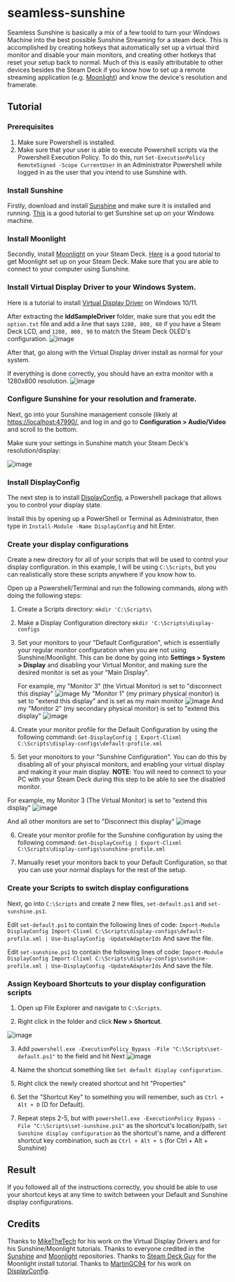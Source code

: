 # seamless-sunshine
Seamless Sunshine is basically a mix of a few toold to turn your Windows Machine into the best possible Sunshine Streaming for a steam deck. This is accomplished by creating hotkeys that automatically set up a virtual third monitor and disable your main monitors, and creating other hotkeys that reset your setup back to normal. Much of this is easily attributable to other devices besides the Steam Deck if you know how to set up a remote streaming application (e.g. [Moonlight](https://github.com/moonlight-stream)) and know the device's resolution and framerate. 

## Tutorial
### Prerequisites
1. Make sure Powershell is installed.
2. Make sure that your user is able to execute Powershell scripts via the Powershell Execution Policy.
   To do this, run `Set-ExecutionPolicy RemoteSigned -Scope CurrentUser` in an Administrator Powershell while logged in as the user that you intend to use Sunshine with.

### Install Sunshine
Firstly, download and install [Sunshine](https://github.com/LizardByte/Sunshine) and make sure it is installed and running. [This](https://www.youtube.com/watch?v=Wb8j8Ojd4YQ) is a good tutorial to get Sunshine set up on your Windows machine.

### Install Moonlight
Secondly, install [Moonlight](https://github.com/moonlight-stream) on your Steam Deck. [Here](https://youtu.be/SewuUleDVug?si=4Pi-u2O48CuU6h6e&t=298) is a good tutorial to get Moonlight set up on your Steam Deck. Make sure that you are able to connect to your computer using Sunshine.

### Install Virtual Display Driver to your Windows System.
Here is a tutorial to install [Virtual Display Driver](https://www.youtube.com/watch?v=byfBWDnToYk) on Windows 10/11.

After extracting the **IddSampleDriver** folder, make sure that you edit the `option.txt` file and add a line that says `1280, 800, 60` if you have a Steam Deck LCD, and `1280, 800, 90` to match the Steam Deck OLED's configuration.
![image](https://github.com/user-attachments/assets/d3a14dfb-f610-4223-945a-46ac756414bc)

After that, go along with the Virtual Display driver install as normal for your system.

If everything is done correctly, you should have an extra monitor with a 1280x800 resolution.
![image](https://github.com/user-attachments/assets/dc6adb5a-fcd8-4d56-a082-1e3a66332583)


### Configure Sunshine for your resolution and framerate.
Next, go into your Sunshine management console (likely at [https://localhost:47990/](https://localhost:47990/), and log in and go to **Configuration > Audio/Video** and scroll to the bottom.

Make sure your settings in Sunshine match your Steam Deck's resolution/display:

![image](https://github.com/user-attachments/assets/23162299-4fc7-4365-82c6-2f62633b7a49)

### Install DisplayConfig
The next step is to install [DisplayConfig](https://www.powershellgallery.com/packages/DisplayConfig/2.0), a Powershell package that allows you to control your display state.

Install this by opening up a PowerShell or Terminal as Administrator, then type in `Install-Module -Name DisplayConfig` and hit Enter.

### Create your display configurations
Create a new directory for all of your scripts that will be used to control your display configuration. in this example, I will be using `C:\Scripts`, but you can realistically store these scripts anywhere if you know how to.

Open up a Powershell/Terminal and run the following commands, along with doing the following steps:
1. Create a Scripts directory:
  `mkdir 'C:\Scripts\`
2. Make a Display Configuration directory
  `mkdir 'C:\Scripts\display-configs`
3. Set your monitors to your "Default Configuration", which is essentially your regular monitor configuration when you are not using Sunshine/Moonlight. This can be done by going into **Settings > System > Display** and disabling your Virtual Monitor, and making sure the desired monitor is set as your "Main Display".

   For example, my "Monitor 3" (the Virtual Monitor) is set to "disconnect this display"
   ![image](https://github.com/user-attachments/assets/52f87bda-378b-410d-947f-e5f16438d8ad)
   My "Monitor 1" (my primary physical monitor) is set to "extend this display" and is set as my main monitor
   ![image](https://github.com/user-attachments/assets/9edbd817-84c9-4ba3-8712-a6fc1afa52b1)
   And my "Monitor 2" (my secondary physical monitor) is set to "extend this display"
   ![image](https://github.com/user-attachments/assets/c3e4aa38-d3c1-48b1-bed8-03b537bf681e)

4. Create your monitor profile for the Default Configuration by using the following command:
  `Get-DisplayConfig | Export-Clixml C:\Scripts\display-configs\default-profile.xml`
5. Set your monoitors to your "Sunshine Configuration". You can do this by disabling all of your phyiscal monitors, and enabling your virtual display and making it your main display. **NOTE**: You will need to connect to your PC with your Steam Deck during this step to be able to see the disabled monitor.

  For example, my Monitor 3 (The Virtual Monitor) is set to "extend this display"
  ![image](https://github.com/user-attachments/assets/4b4a2748-67dd-4648-ac28-0a23a7e0ac5f)

  And all other monitors are set to "Disconnect this display"
  ![image](https://github.com/user-attachments/assets/17c74cf2-5a24-4333-8a4f-ff856231b559)

6.  Create your monitor profile for the Sunshine configuration by using the following command:
  `Get-DisplayConfig | Export-Clixml C:\Scripts\display-configs\sunshine-profile.xml`

7. Manually reset your monitors back to your Default Configuration, so that you can use your normal displays for the rest of the setup.

### Create your Scripts to switch display configurations
Next, go into `C:\Scripts` and create 2 new files, `set-default.ps1` and `set-sunshine.ps1`.

Edit `set-default.ps1` to contain the following lines of code:
`
Import-Module DisplayConfig
Import-Clixml C:\Scripts\display-configs\default-profile.xml | Use-DisplayConfig -UpdateAdapterIds
`
And save the file.

Edit `set-sunshine.ps1` to contain the following lines of code:
`
Import-Module DisplayConfig
Import-Clixml C:\Scripts\display-configs\sunshine-profile.xml | Use-DisplayConfig -UpdateAdapterIds
`
And save the file.

### Assign Keyboard Shortcuts to your display configuration scripts
1. Open up File Explorer and navigate to `C:\Scripts`.

2. Right click in the folder and click **New > Shortcut**.

![image](https://github.com/user-attachments/assets/bc021e80-8c8e-4211-89a8-82ceee5d95e3)

3. Add `powershell.exe -ExecutionPolicy Bypass -File "C:\Scripts\set-default.ps1"` to the field and hit Next
![image](https://github.com/user-attachments/assets/608b96ae-bbd4-43af-a5de-09396b954e6e)

5. Name the shortcut something like `Set default display configuration`.
6. Right click the newly created shortcut and hit "Properties"
7. Set the "Shortcut Key" to something you will remember, such as `Ctrl + Alt + D` (D for Default).
8. Repeat steps 2-5, but with `powershell.exe -ExecutionPolicy Bypass -File "C:\Scripts\set-sunshine.ps1"` as the shortcut's location/path, `Set Sunshine display configuration` as the shortcut's name, and a different shortcut key combination, such as `Ctrl + Alt + S`  (for Ctrl + Alt + Sunshine)

## Result
If you followed all of the instructions correctly, you should be able to use your shortcut keys at any time to switch between your Default and Sunshine display configurations.


## Credits
Thanks to [MikeTheTech](https://www.youtube.com/channel/UCZ0hznff92f_i1wpYyi7tPQ/join) for his work on the Virtual Display Drivers and for his Sunshine/Moonlight tutorials.
Thanks to everyone credited in the [Sunshine](https://github.com/LizardByte/Sunshine) and [Moonlight](https://github.com/moonlight-stream) repositories. 
Thanks to [Steam Deck Guy](https://www.youtube.com/@steamdeckguy) for the Moonlight install tutorial.
Thanks to [MartinGC94](https://github.com/MartinGC94) for his work on [DisplayConfig](https://github.com/MartinGC94/DisplayConfig).
